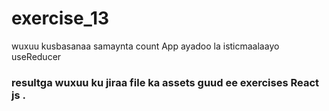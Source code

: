 # exercise_13 
wuxuu kusbasanaa  samaynta count App ayadoo la isticmaalaayo useReducer 

 ### resultga wuxuu ku jiraa file ka assets guud ee exercises React js .